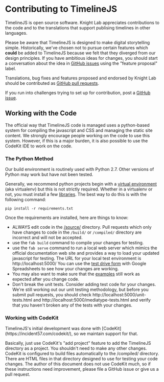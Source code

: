 <h1>Contributing to TimelineJS</h1>

TimelineJS is open source software. Knight Lab appreciates contributions to the code and to the translations that support publising timelines in other languages.

Please be aware that TimelineJS is designed to make digital storytelling simple. Historically, we've chosen not to pursue certain features which **could** be added to TimelineJS because we felt that they diverged from our design principles. If you have ambitious ideas for changes, you should start a conversation about the idea in [GitHub issues](https://github.com/NUKnightLab/TimelineJS3/issues) using the "feature proposal" label. 

Translations, bug fixes and features proposed and endorsed by Knight Lab should be contributed as [GitHub pull requests](https://help.github.com/articles/using-pull-requests/).

If you run into challenges trying to set up for contribution, post a [GitHub issue](https://github.com/NUKnightLab/TimelineJS3/issues).

<h2>Working with the Code</h2>

The official way that TimelineJS code is managed uses a python-based system for compiling the javascript and CSS and managing the static site content. We strongly encourage people working on the code to use this system. However, if this is a major burden, it is also possible to use the CodeKit IDE to work on the code.

<h3>The Python Method</h3>
Our build environment is routinely used with Python 2.7. Other versions of Python may work but have not been tested.

Generally, we recommend python projects begin with a [virtual environment](http://docs.python-guide.org/en/latest/dev/virtualenvs/) (aka virtualenv) but this is not strictly required. Whether in a virtualenv or not, you must install a few [libraries](https://github.com/NUKnightLab/TimelineJS3/blob/master/requirements.txt). The best way to do this is with the following command:

    pip install -r requirements.txt

Once the requirements are installed, here are things to know:

* ALWAYS edit code in the [/source/](https://github.com/NUKnightLab/TimelineJS3/tree/master/source) directory. Pull requests which only have changes to code in the `/build/` or `/compiled/` directory are incorrect and will not be accepted.
* use the `fab build` command to compile your changes for testing.
* use the `fab serve` command to run a local web server which mimics the official documentation web site and provides a way to load your updated javascript for testing. The URL for your local test environment is http://localhost:5000/ You can use the [test drive form](http://localhost:5000/#test-drive) with Google Spreadsheets to see how your changes are working.
* You may also want to make sure that the [examples](http://localhost:5000/#examples) still work as expected after you change code.
* Don't break the unit tests. Consider adding test code for your changes. We're still working out our unit testing methodology, but before you submit pull requests, you should check http://localhost:5000/unit-tests.html and http://localhost:5000/mediatype-tests.html and verify that you haven't broken any of the tests with your changes.

<h3>Working with CodeKit</h3>
TimelineJS's initial development was done with [CodeKit](https://incident57.com/codekit/), so we maintain support for that. 

Basically, just use CodeKit's "add project" feature to add the TimelineJS directory as a project. You shouldn't need to make any other changes. CodeKit is configured to build files automatically to the /compiled/ directory. There are HTML files in that directory designed to use for testing your code changes. The author of this document does not use CodeKit much, so if these instructions need improvement, please file a GitHub issue or give us a pull request.
